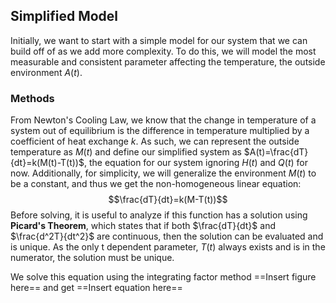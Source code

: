 ## Simplified Model
Initially, we want to start with a simple model for our system that we can build off of as we add more complexity. To do this, we will model the most measurable and consistent parameter affecting the temperature, the outside environment $A(t)$. 
### Methods
From Newton's Cooling Law, we know that the change in temperature of a system out of equilibrium is the difference in temperature multiplied by a coefficient of heat exchange $k$. As such, we can represent the outside temperature as $M(t)$ and define our simplified system as  $A(t)=\frac{dT}{dt}=k(M(t)-T(t))$, the equation for our system ignoring $H(t)$ and $Q(t)$ for now. Additionally, for simplicity, we will generalize the environment $M(t)$ to be a constant, and thus we get the non-homogeneous linear equation: $$\frac{dT}{dt}=k(M-T(t))$$
Before solving, it is useful to analyze if this function has a solution using **Picard's Theorem**, which states that if both $\frac{dT}{dt}$ and $\frac{d^2T}{dt^2}$ are continuous, then the solution can be evaluated and is unique. As the only t dependent parameter, $T(t)$ always exists and is in the numerator, the solution must be unique.  

We solve this equation using the integrating factor method ==Insert figure here== and get ==Insert equation here== 